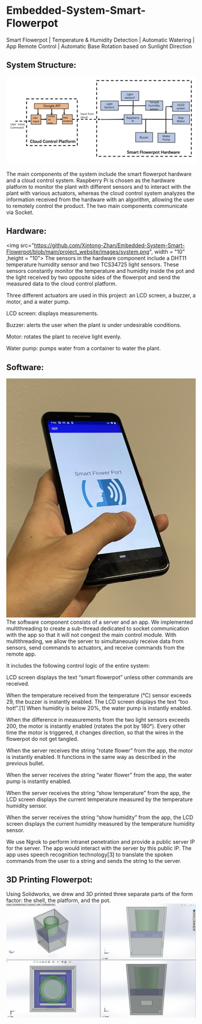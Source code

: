 # Embedded-System-Smart-Flowerpot
Smart Flowerpot | Temperature &amp; Humidity Detection | Automatic Watering | App Remote Control | Automatic Base Rotation based on Sunlight Direction

## System Structure:

![alt text](https://github.com/Xintong-Zhan/Embedded-System-Smart-Flowerpot/blob/main/project_website/images/system.png)

The main components of the system include the smart flowerpot hardware and a cloud control system. Raspberry Pi is chosen as the hardware platform to monitor the plant with different sensors and to interact with the plant with various actuators, whereas the cloud control system analyzes the information received from the hardware with an algorithm, allowing the user to remotely control the product. The two main components communicate via Socket.


## Hardware:

<img src="https://github.com/Xintong-Zhan/Embedded-System-Smart-Flowerpot/blob/main/project_website/images/system.png", width = "10" ,height = "10">
The sensors in the hardware component include a DHT11 temperature humidity sensor and two TCS34725 light sensors. These sensors constantly monitor the temperature and humidity inside the pot and the light received by two opposite sides of the flowerpot and send the measured data to the cloud control platform.

Three different actuators are used in this project: an LCD screen, a buzzer, a motor, and a water pump. 

LCD screen: displays measurements.

Buzzer: alerts the user when the plant is under undesirable conditions.

Motor: rotates the plant to receive light evenly.

Water pump: pumps water from a container to water the plant.



## Software:
![alt text](https://github.com/Xintong-Zhan/Embedded-System-Smart-Flowerpot/blob/main/project_website/images/Software.png)
The software component consists of a server and an app. We implemented multithreading to create a sub-thread dedicated to socket communication with the app so that it will not congest the main control module. With multithreading, we allow the server to simultaneously receive data from sensors, send commands to actuators, and receive commands from the remote app.

It includes the following control logic of the entire system:

LCD screen displays the text “smart flowerpot” unless other commands are received.

When the temperature received from the temperature (°C) sensor exceeds 29, the buzzer is instantly enabled. The LCD screen displays the text “too hot!”.[1]
When humidity is below 20%, the water pump is instantly enabled.

When the difference in measurements from the two light sensors exceeds 200, the motor is instantly enabled (rotates the pot by 180°). Every other time the motor is triggered, it changes direction, so that the wires in the flowerpot do not get tangled.

When the server receives the string “rotate flower” from the app, the motor is instantly enabled. It functions in the same way as described in the previous bullet.

When the server receives the string “water flower” from the app, the water pump is instantly enabled.

When the server receives the string “show temperature” from the app, the LCD screen displays the current temperature measured by the temperature humidity sensor.

When the server receives the string “show humidity” from the app, the LCD screen displays the current humidity measured by the temperature humidity sensor.

We use Ngrok to perform intranet penetration and provide a public server IP for the server. The app would interact with the server by this public IP. The app uses speech recognition technology[3] to translate the spoken commands from the user to a string and sends the string to the server.

## 3D Printing Flowerpot:
Using Solidworks, we drew and 3D printed three separate parts of the form factor: the shell, the platform, and the pot.
![alt text](https://github.com/Xintong-Zhan/Embedded-System-Smart-Flowerpot/blob/main/project_website/images/assembly.png)
